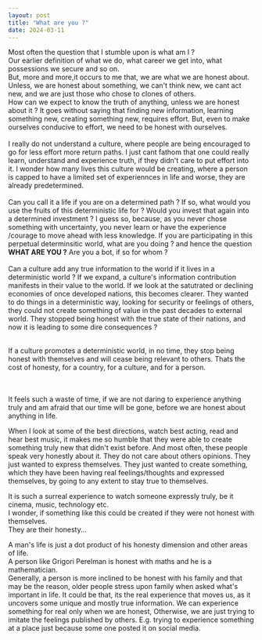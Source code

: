 ```yaml
---
layout: post
title: "What are you ?"
date: 2024-03-11
---
```


Most often the question that I stumble upon is what am I ? <br>
Our earlier definition of what we do, what career we get into, what possessions we secure and so on. <br>
But, more and more,it occurs to me that, we are what we are honest about. <br>
Unless, we are honest about something, we can't think new, we cant act new, and we are just those who chose to clones of others.<br>
How can we expect to know the truth of anything, unless we are honest about it ? It goes without saying that finding new information, learning something new, creating something new, requires effort. But, even to make ourselves conducive to effort, we need to be honest with ourselves.<br>
<br>
I really do not understand a culture, where people are being encouraged to go for less effort more return paths. I just cant fathom that one could really learn, understand and experience truth, if they didn't care to put effort into it. I wonder how many lives this culture would be creating, where a person is capped to have a limited set of experiennces in life and worse, they are already predetermined. 
<br>
<br>
Can you call it a life if you are on a determined path ? If so, what would you use the fruits of this deterministic life for ? Would you invest that again into a determined investment ?  I guess so, because, as you never chose something with uncertainty, you never learn or have the experience /courage to move ahead with less knowledge. If you are participating in this perpetual determinsitic world, what are you doing ? and hence the question **WHAT ARE YOU ?** Are you a bot, if so for whom ? <br>
<br>
Can a culture add any true information to the world if it lives in a deterministic world ? If we expand, a culture's information contribution manifests in their value to the world. If we look at the satutrated or declining economies of once developed nations, this becomes clearer. They wanted to do things in a deterministic way, looking for security or feelings of others, they could not create something of value in the past decades to external world. They stopped being honest with the true state of their nations, and now it is leading to some dire consequences ?<br>
<br>

If a culture promotes a deterministic world, in no time, they stop being honest with themselves and will cease being relevant to others. Thats the cost of honesty, for a country, for a culture, and for a person.

<br>
<br>
It feels such a waste of time, if we are not daring to experience anything truly and am afraid that our time will be gone, before we are honest about anything in life.<br>

When I look at some of the best directions, watch best acting, read and hear best music, it makes me so humble that they were able to create something truly new that didn't exist before. And most often, these people speak very honestly about it. They do not care about others opinions. They just wanted to express themselves.
They just wanted to create something, which they have been having real feelings/thoughts and expressed themselves, by going to any extent to stay true to themselves.<br>

It is such a surreal experience to watch someone expressly truly, be it cinema, music, technology etc.<br>
I wonder, if something like this could be created if they were not honest with themselves. <br>
They are their honesty...


A man's life is just a dot product of his honesty dimension and other areas of life.<br>
A person like Grigori Perelman is honest with maths and he is a mathematician. <br>
Generally, a person is more inclined to be honest with his family and that may be the reason, older people stress upon family when asked what's important in life. It could be that, its the real experience that moves us, as it uncovers some unique and mostly true information. We can experience something for real only when we are honest, Otherwise, we are just trying to imitate the feelings published by others. E.g. trying to experience something at a place just because some one posted it on social media. <br>



